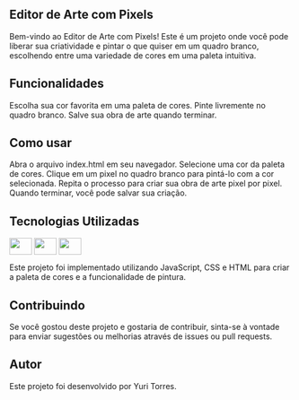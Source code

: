 ## Editor de Arte com Pixels
Bem-vindo ao Editor de Arte com Pixels! Este é um projeto onde você pode liberar sua criatividade e pintar o que quiser em um quadro branco, escolhendo entre uma variedade de cores em uma paleta intuitiva.

## Funcionalidades
Escolha sua cor favorita em uma paleta de cores.
Pinte livremente no quadro branco.
Salve sua obra de arte quando terminar.

## Como usar
Abra o arquivo index.html em seu navegador.
Selecione uma cor da paleta de cores.
Clique em um pixel no quadro branco para pintá-lo com a cor selecionada.
Repita o processo para criar sua obra de arte pixel por pixel.
Quando terminar, você pode salvar sua criação.

## Tecnologias Utilizadas
<div>
   <img align="center" height="30" width="40" src="https://cdn.jsdelivr.net/gh/devicons/devicon@latest/icons/javascript/javascript-original.svg" />
   <img align="center" height="30" width="40" src="https://cdn.jsdelivr.net/gh/devicons/devicon@latest/icons/html5/html5-original.svg" />
   <img align="center" height="30" width="40" src="https://cdn.jsdelivr.net/gh/devicons/devicon@latest/icons/css3/css3-original.svg" />
</div>
<p></p>
Este projeto foi implementado utilizando JavaScript, CSS e HTML para criar a paleta de cores e a funcionalidade de pintura.

## Contribuindo
Se você gostou deste projeto e gostaria de contribuir, sinta-se à vontade para enviar sugestões ou melhorias através de issues ou pull requests.

## Autor
Este projeto foi desenvolvido por Yuri Torres.

